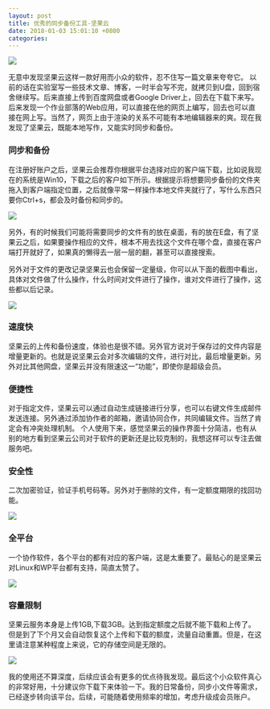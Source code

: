 ```yaml
---
layout: post
title: 优秀的同步备份工具-坚果云
date: 2018-01-03 15:01:10 +0800
categories: 
---
```


![](http://ww1.sinaimg.cn/large/b10d1ea5ly1fn3o41muavj20hs05r0u4.jpg)


无意中发现坚果云这样一款好用而小众的软件，忍不住写一篇文章来夸夸它。
以前的话在实验室写一些技术文章、博客，一时半会写不完，就拷贝到U盘，回到宿舍继续写。后来直接上传到百度网盘或者Google Driver上，回去在下载下来写。后来发现一个作业部落的Web应用，可以直接在他的网页上编写，回去也可以直接在网上写。当然了，网页上由于渲染的关系不可能有本地编辑器来的爽。现在我发现了坚果云，既能本地写作，又能实时同步和备份。


### 同步和备份

在注册好账户之后，坚果云会推荐你根据平台选择对应的客户端下载，比如说我现在的系统是Win10，下载之后的客户如下所示。根据提示将想要同步备份的文件夹拖入到客户端指定位置，之后就像平常一样操作本地文件夹就行了，写什么东西只要你Ctrl+s，都会及时备份和同步的。

![](http://ww1.sinaimg.cn/large/b10d1ea5ly1fn3nflsqfxj20pu0fz0ub.jpg)

另外，有的时候我们可能将需要同步的文件有的放在桌面，有的放在E盘，有了坚果云之后，如果要操作相应的文件，根本不用去找这个文件在哪个盘，直接在客户端打开就好了，如果真的懒得去一层一层的翻，甚至可以直接搜索。

另外对于文件的更改记录坚果云也会保留一定量级，你可以从下面的截图中看出，具体对文件做了什么操作，什么时间对文件进行了操作，谁对文件进行了操作，这些都以后记录。

![](http://ww1.sinaimg.cn/large/b10d1ea5ly1fn3ngkg5pbj20ds0fwq3a.jpg)

### 速度快

坚果云的上传和备份速度，体验也是很不错。另外官方说对于保存过的文件内容是增量更新的。也就是说坚果云会对多次编辑的文件，进行对比，最后增量更新。另外对比其他网盘，坚果云并没有限速这一“功能”，即使你是超级会员。

### 便捷性

对于指定文件，坚果云可以通过自动生成链接进行分享，也可以右键文件生成邮件发送连接。另外通过添加协作者的邮箱，邀请协同合作，共同编辑文件。当然了肯定会有冲突处理机制。
个人使用下来，感觉坚果云的操作界面十分简洁，也有从别的地方看到坚果云公司对于软件的更新还是比较克制的，我想这样可以专注去做服务吧。

### 安全性

二次加密验证，验证手机号码等。另外对于删除的文件，有一定额度期限的找回功能。

![](http://ww1.sinaimg.cn/large/b10d1ea5ly1fn3nk4vx72j20mh0hb0th.jpg)

### 全平台

一个协作软件，各个平台的都有对应的客户端，这是太重要了。最贴心的是坚果云对Linux和WP平台都有支持，简直太赞了。

![](http://ww1.sinaimg.cn/large/b10d1ea5ly1fn3niqur47j20r90fq3zv.jpg)

### 容量限制

坚果云服务本身是上传1GB,下载3GB。达到指定额度之后就不能下载和上传了。但是到了下个月又会自动恢复这个上传和下载的额度，流量自动重置。但是，在这里请注意某种程度上来说，它的存储空间是无限的。

![](http://ww1.sinaimg.cn/large/b10d1ea5ly1fn3o1c3iqkj205y0833yh.jpg)

我的使用还不算深度，后续应该会有更多的优点待我发现。最后这个小众软件真心的非常好用，十分建议你下载下来体验一下。我的日常备份，同步小文件等需求，已经逐步转向该平台。后续，可能随着使用频率的增加，考虑升级成会员账户。


